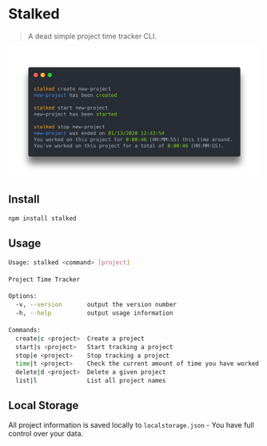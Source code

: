 # Stalked
> A dead simple project time tracker CLI.

<img src='./assets/stalkedCLI.png' alt="stalked CLI in action"></img>

## Install
```
npm install stalked
```

## Usage
```sh
Usage: stalked <command> [project]

Project Time Tracker

Options:
  -v, --version       output the version number
  -h, --help          output usage information

Commands:
  create|c <project>  Create a project 
  start|s <project>   Start tracking a project
  stop|e <project>    Stop tracking a project
  time|t <project>    Check the current amount of time you have worked on a project
  delete|d <project>  Delete a given project
  list|l              List all project names
```

## Local Storage

All project information is saved locally to `localstorage.json` - You have full control over your data.



